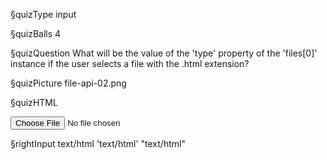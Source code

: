 §quizType
input

§quizBalls
4


§quizQuestion
What will be the value of the 'type' property of the 'files[0]' instance if the user selects a file with the .html extension?


§quizPicture
file-api-02.png


§quizHTML
<body>
  <input type="file" />
</body>



§rightInput
text/html
'text/html'
"text/html"
